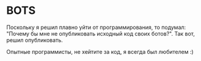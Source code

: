 # BOTS
Поскольку я решил плавно уйти от программирования, то подумал: "Почему бы мне не опубликовать исходный код своих ботов?". Так вот, решил опубликовать.

Опытные программисты, не хейтите за код, я всегда был любителем :)

